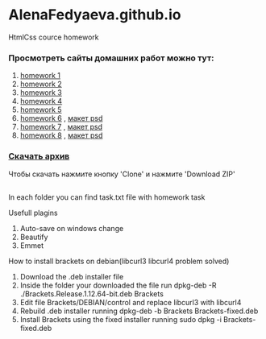 # AlenaFedyaeva.github.io

HtmlCss cource homework 

### Просмотреть сайты домашних работ можно тут:

1. [homework 1](https://alenafedyaeva.github.io/homework1/)
2. [homework 2](https://alenafedyaeva.github.io/homework2/)
3. [homework 3](https://alenafedyaeva.github.io/homework3/)
4. [homework 4](https://alenafedyaeva.github.io/homework4/)
5. [homework 5](https://alenafedyaeva.github.io/homework5/)
6. [homework 6](https://alenafedyaeva.github.io/homework6/) , [макет psd](https://github.com/AlenaFedyaeva/alenafedyaeva.github.io/tree/master/homework6/maket)
7. [homework 7](https://alenafedyaeva.github.io/homework7/) , [макет psd](https://github.com/AlenaFedyaeva/alenafedyaeva.github.io/tree/master/homework6/maket)
8. [homework 8](https://alenafedyaeva.github.io/homework8/) , [макет psd](https://github.com/AlenaFedyaeva/alenafedyaeva.github.io/tree/master/homework6/maket)


###  [Скачать архив](https://github.com/AlenaFedyaeva/alenafedyaeva.github.io)
Чтобы скачать нажмите кнопку 'Clone'  и нажмите 'Download ZIP'



##
In each folder you can find task.txt file with homework task

Usefull plagins
1) Auto-save on windows change 
2) Beautify
3) Emmet

How to install brackets on debian(libcurl3 libcurl4 problem solved)
1) Download the .deb installer file
2) Inside the folder your downloaded the file run dpkg-deb -R ./Brackets.Release.1.12.64-bit.deb Brackets
3) Edit file Brackets/DEBIAN/control and replace libcurl3 with libcurl4
4) Rebuild .deb installer running dpkg-deb -b Brackets Brackets-fixed.deb
5) Install Brackets using the fixed installer running sudo dpkg -i Brackets-fixed.deb
